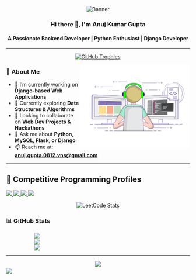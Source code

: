 <div align="center">
  <img src="https://github.com/Anuj0333/Anuj0333/blob/master/Linkedin%20Background.png" alt="Banner" />
</div>

<h3 align="center">Hi there 👋, I'm Anuj Kumar Gupta</h3>

<h4 align="center">A Passionate Backend Developer | Python Enthusiast | Django Developer</h4>

---

<p align="center">
  <a href="https://github.com/ryo-ma/github-profile-trophy">
    <img src="https://github-profile-trophy.vercel.app/?username=Anuj0333&theme=onedark&row=2&column=3" alt="GitHub Trophies" />
  </a>
</p>

<img align="right" alt="Coding" width="300" src="https://raw.githubusercontent.com/devSouvik/devSouvik/master/gif3.gif" />

### 🚀 About Me

- 🔭 I’m currently working on **Django-based Web Applications**
- 🌱 Currently exploring **Data Structures & Algorithms**
- 👯 Looking to collaborate on **Web Dev Projects & Hackathons**
- 💬 Ask me about **Python, MySQL, Flask, or Django**
- 📫 Reach me at: **anuj.gupta.0812.vns@gmail.com**

---


## 🧠 Competitive Programming Profiles

<p align="left">
  <a href="https://leetcode.com/u/Anujgupta0333/" target="_blank">
    <img src="https://img.shields.io/badge/LeetCode-Anujgupta0333-orange?style=flat-square&logo=LeetCode&logoColor=white" />
  </a>
  
  <a href="https://www.geeksforgeeks.org/user/anujgupleso/" target="_blank">
    <img src="https://img.shields.io/badge/GeeksforGeeks-anujgupleso-1f8f2e?style=flat-square&logo=GeeksforGeeks&logoColor=white" />
  </a>
  
  <a href="https://codeforces.com/profile/anujgupta0333" target="_blank">
    <img src="https://img.shields.io/badge/Codeforces-anujgupta0333-1f3af?style=flat-square&logo=Codeforces&logoColor=white" />
  </a>
  
  <a href="https://www.hackerrank.com/anuj_gupta0812" target="_blank">
    <img src="https://img.shields.io/badge/HackerRank-anuj__gupta0812-2EC866?style=flat-square&logo=HackerRank&logoColor=white" />
  </a>
</p>

<div align="center">
  <img src="https://leetcard.jacoblin.cool/Anujgupta0333?theme=light&font=Karma" alt="LeetCode Stats" />
</div>




### 📊 GitHub Stats

<div align="center" style="display: flex; justify-content: center; flex-wrap: wrap;">
  <img src="https://github-readme-stats.vercel.app/api?username=Anuj0333&show_icons=true&theme=radical" width="350" />
  <img src="https://github-readme-streak-stats.herokuapp.com/?user=Anuj0333&theme=radical" width="350" />
  <img src="https://github-readme-stats.vercel.app/api/top-langs/?username=Anuj0333&layout=compact&theme=radical" width="350" />
</div>

---

<div align="center">
  <img src="https://api.visitorbadge.io/api/VisitorHit?user=Anuj0333&repo=Anuj0333&countColor=%237B1E7A" />
</div>

<img src="https://capsule-render.vercel.app/api?type=waving&color=gradient&height=100&section=footer"/>
